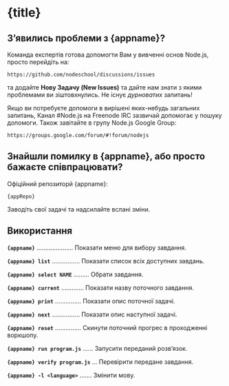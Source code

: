 # {title}

## З’явились проблеми з {appname}?

Команда експертів готова допомогти Вам у вивченні основ Node.js, просто перейдіть на:

    https://github.com/nodeschool/discussions/issues

та додайте __Нову Задачу (New Issues)__ та дайте нам знати з якими проблемами ви зіштовхнулись. Не існує _дурноватих_ запитань!

Якщо ви потребуєте допомоги в вирішені яких-небудь загальних запитань, Канал #Node.js на Freenode IRC зазвичай допомогає у пошуку допомоги. Також завітайте в групу Node.js Google Group:

    https://groups.google.com/forum/#!forum/nodejs

## Знайшли помилку в {appname}, або просто бажаєте співпрацювати?

Офіційний репозиторй {appname}:

    {appRepo}

Заводіть свої задачі та надсилайте вслані зміни.

## Використання

__`{appname}`__ ..................... Показати меню для вибору завдання.

__`{appname} list`__ ................ Показати список всіх доступних завдань.

__`{appname} select NAME`__ ......... Обрати завдання.

__`{appname} current`__ ............. Показати назву поточного завдання.

__`{appname} print`__ ............... Показати опис поточної задачі.

__`{appname} next`__ ................ Показати опис наступної задачі.

__`{appname} reset`__ ............... Скинути поточний прогрес в проходженні воркшопу.

__`{appname} run program.js`__ ...... Запусити переданий розв’язок.

__`{appname} verify program.js`__ ... Перевірити передане завдання.

__`{appname} -l <language>`__ ....... Змінити мову.
